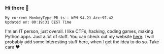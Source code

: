 ### Hi there 👋
<!-- PB START -->
```
My current MonkeyType PB is - WPM:94.21 Acc:97.42
Updated on: 00:19:31 CEST Time
```
<!-- PB END -->
I'm an IT person, just overall. I like CTFs, hacking, coding games, making Python apps. Just a lot of stuff.
You can check out my website [here](https://skill3472.github.io/).
I will probably add some interesting stuff here, when I get the idea to do so. Take care ❤️
